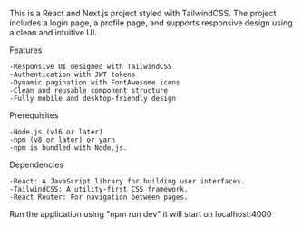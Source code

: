 This is a React and Next.js project styled with TailwindCSS. The project includes a login page, a profile page, and supports responsive design using a clean and intuitive UI.

Features

    -Responsive UI designed with TailwindCSS
    -Authentication with JWT tokens
    -Dynamic pagination with FontAwesome icons
    -Clean and reusable component structure
    -Fully mobile and desktop-friendly design

Prerequisites

    -Node.js (v16 or later)
    -npm (v8 or later) or yarn
    -npm is bundled with Node.js.

Dependencies

    -React: A JavaScript library for building user interfaces.
    -TailwindCSS: A utility-first CSS framework.
    -React Router: For navigation between pages.


Run the application using "npm run dev"
it will start on localhost:4000






    
